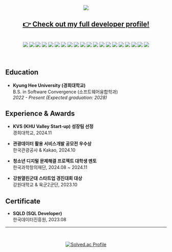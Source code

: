 <!-- 상단 웨이브 애니메이션 SVG -->
<p align="center">
  <img src="https://capsule-render.vercel.app/api?type=waving&color=0:7F52FF,100:2496ED&height=200&section=header&text=Woojin%20Kim%20%7C%20Kotlin%20Backend%20Developer&fontSize=40&fontAlignY=40&fontColor=FFFFFF&descAlign=70&descAlignY=70" />

</p>

<h2 align="center">
  <a href="https://xhae000.github.io/profile"><u><b>👉 Check out my full developer profile!</b></u></a>
</h2>
<br>

<div align="center">
  <!-- Languages -->
  <img src="https://img.shields.io/badge/Kotlin-7F52FF?style=for-the-badge&logo=kotlin&logoColor=white"/>
  <img src="https://img.shields.io/badge/Java-007396?style=for-the-badge&logo=openjdk&logoColor=white"/>

  <!-- Back-end Frameworks -->
  <img src="https://img.shields.io/badge/Spring Boot-6DB33F?style=for-the-badge&logo=springboot&logoColor=white"/>
  <img src="https://img.shields.io/badge/Spring Security-6DB33F?style=for-the-badge&logo=springsecurity&logoColor=white"/>
  <img src="https://img.shields.io/badge/Spring Data JPA-59666C?style=for-the-badge&logo=hibernate&logoColor=white"/>
  <img src="https://img.shields.io/badge/OpenAPI(Swagger)-85EA2D?style=for-the-badge&logo=swagger&logoColor=white"/>
  <img src="https://img.shields.io/badge/WebSocket-85EA2D?style=for-the-badge&logo=websocket&logoColor=white"/>
  <img src="https://img.shields.io/badge/Redis-DC382D?style=for-the-badge&logo=redis&logoColor=white"/>
  
  <!-- Databases -->
  <img src="https://img.shields.io/badge/MySQL-4479A1?style=for-the-badge&logo=mysql&logoColor=white"/>
  <img src="https://img.shields.io/badge/H2-00599C?style=for-the-badge&logo=h2&logoColor=white"/>
  
  <!-- Infra / DevOps -->
  <img src="https://img.shields.io/badge/AWS EC2-FF9900?style=for-the-badge&logo=amazonec2&logoColor=white"/>
  <img src="https://img.shields.io/badge/S3-569A31?style=for-the-badge&logo=amazons3&logoColor=white"/>
  <img src="https://img.shields.io/badge/Docker-2496ED?style=for-the-badge&logo=docker&logoColor=white"/>
  <img src="https://img.shields.io/badge/GitHub Actions-2088FF?style=for-the-badge&logo=githubactions&logoColor=white"/>
  
  <!-- Testing -->
  <img src="https://img.shields.io/badge/JUnit-25A162?style=for-the-badge&logo=junit5&logoColor=white"/>
  <img src="https://img.shields.io/badge/Mockito-FFB300?style=for-the-badge&logo=mockito&logoColor=white"/>

  <!-- Collaboration & Docs -->
  <img src="https://img.shields.io/badge/GitHub-181717?style=for-the-badge&logo=github&logoColor=white"/>
  <img src="https://img.shields.io/badge/Notion-000000?style=for-the-badge&logo=notion&logoColor=white"/>
  <img src="https://img.shields.io/badge/Figma-F24E1E?style=for-the-badge&logo=figma&logoColor=white"/>
  <img src="https://img.shields.io/badge/Slack-4A154B?style=for-the-badge&logo=slack&logoColor=white"/>

</div>
<br><br>

## Education
- **Kyung Hee University (경희대학교)**  
  B.S. in Software Convergence (소프트웨어융합학과)  
  *2022 - Present (Expected graduation: 2028)*


## Experience & Awards

- **KVS (KHU Valley Start-up) 성장팀 선정**
<br>경희대학교, 2024.11  

- **관광데이터 활용 서비스개발 공모전 우수상**
  <br>한국관광공사 & Kakao, 2024.10  

- **청소년 디지털 문제해결 프로젝트 대학생 멘토**
  <br>한국과학창의재단, 2024.08 ~ 2024.11  

- **강원열린군대 스타트업 경진대회 대상**
  <br>강원대학교 & 육군2군단, 2023.10  

## Certificate
- **SQLD (SQL Developer)**
  <br>한국데이터진흥원, 2023.08

---


<br>

<div align="center">

[![Solved.ac Profile](http://mazassumnida.wtf/api/generate_badge?boj=xhae000)](https://solved.ac/profile/xhae000)

</div>
